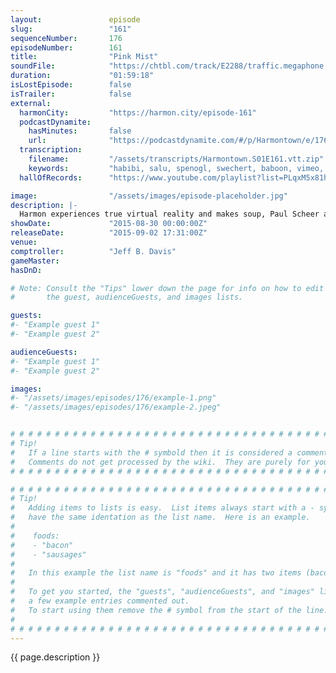 ```yaml
---
layout:               episode
slug:                 "161"
sequenceNumber:       176
episodeNumber:        161
title:                "Pink Mist"
soundFile:            "https://chtbl.com/track/E2288/traffic.megaphone.fm/STA6994483720.mp3?updated=1561406218"
duration:             "01:59:18"
isLostEpisode:        false
isTrailer:            false
external:
  harmonCity:         "https://harmon.city/episode-161"
  podcastDynamite:
    hasMinutes:       false
    url:              "https://podcastdynamite.com/#/p/Harmontown/e/176/161"
  transcription:
    filename:         "/assets/transcripts/Harmontown.S01E161.vtt.zip"
    keywords:         "habibi, salu, spenogl, swechert, baboon, vimeo, schrober, oyster, milo, macs, sensations, haiti, i'm-, jodie, y'all's, shadowrunners, shocker, five-year-old, voodoo, fucking-, kraken, chimp, hank, gorilla, dudley"
  hallOfRecords:      "https://www.youtube.com/playlist?list=PLqxM5x81hNOYSEO6EQwMVgcavUBDiYHyU"

image:                "/assets/images/episode-placeholder.jpg"
description: |-
  Harmon experiences true virtual reality and makes soup, Paul Scheer and Rob Huebel join us for the first time, chimpanzees are monsters and ideal ways to die.
showDate:             "2015-08-30 00:00:00Z"
releaseDate:          "2015-09-02 17:31:00Z"
venue:                
comptroller:          "Jeff B. Davis"
gameMaster:           
hasDnD:               

# Note: Consult the "Tips" lower down the page for info on how to edit
#       the guest, audienceGuests, and images lists.

guests:
#- "Example guest 1"
#- "Example guest 2"

audienceGuests:
#- "Example guest 1"
#- "Example guest 2"

images:
#- "/assets/images/episodes/176/example-1.png"
#- "/assets/images/episodes/176/example-2.jpeg"


# # # # # # # # # # # # # # # # # # # # # # # # # # # # # # # # # # # # # # # # # # # # #
# Tip!
#   If a line starts with the # symbold then it is considered a comment.
#   Comments do not get processed by the wiki.  They are purely for your information.
# # # # # # # # # # # # # # # # # # # # # # # # # # # # # # # # # # # # # # # # # # # # #

# # # # # # # # # # # # # # # # # # # # # # # # # # # # # # # # # # # # # # # # # # # # #
# Tip!
#   Adding items to lists is easy.  List items always start with a - symbol and have
#   have the same identation as the list name.  Here is an example.
#
#    foods:
#    - "bacon"
#    - "sausages"
#
#   In this example the list name is "foods" and it has two items (bacon, and sausages).
#
#   To get you started, the "guests", "audienceGuests", and "images" lists below have
#   a few example entries commented out.
#   To start using them remove the # symbol from the start of the line.
#
# # # # # # # # # # # # # # # # # # # # # # # # # # # # # # # # # # # # # # # # # # # # #
---
```


<!-- The episode description will be rendered here -->
{{ page.description }}

<!-- Add your content BELOW here -->
<!-- vvvvvvvvvvvvvvvvvvvvvvvvvvv -->




<!-- ^^^^^^^^^^^^^^^^^^^^^^^^^^^ -->
<!-- Add your content ABOVE here -->

<!-- The episode gallery will be rendered here -->